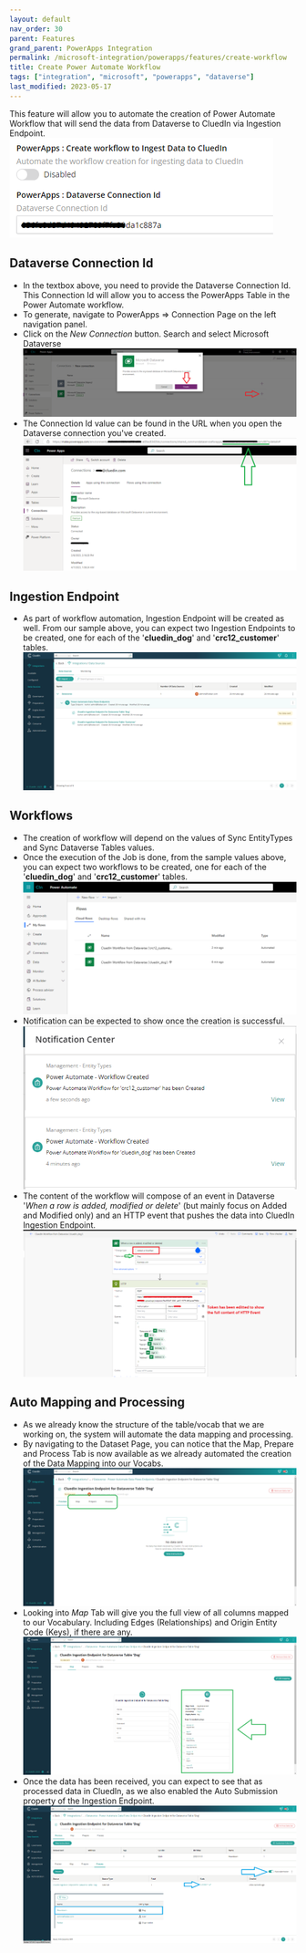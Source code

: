 ```yaml
---
layout: default
nav_order: 30
parent: Features
grand_parent: PowerApps Integration
permalink: /microsoft-integration/powerapps/features/create-workflow
title: Create Power Automate Workflow
tags: ["integration", "microsoft", "powerapps", "dataverse"]
last_modified: 2023-05-17
---
```


This feature will allow you to automate the creation of Power Automate Workflow that will send the data from Dataverse to CluedIn via Ingestion Endpoint.
![Create Power Automate Workflow](../images/power-automate-workflow-setting.png)
## Dataverse Connection Id
- In the textbox above, you need to provide the Dataverse Connection Id. This Connection Id will allow you to access the PowerApps Table in the Power Automate workflow.
- To generate, navigate to PowerApps => Connection Page on the left navigation panel.
- Click on the _New Connection_ button. Search and select Microsoft Dataverse
![Create Dataverse Connection Id](../images/create-dataverse-connection-id.png)
- The Connection Id value can be found in the URL when you open the Dataverse connection you've created.
![Create Dataverse Connection Id](../images/create-dataverse-connection-id2.png)
## Ingestion Endpoint
- As part of workflow automation, Ingestion Endpoint will be created as well. From our sample above, you can expect two Ingestion Endpoints to be created, one for each of the '**cluedin_dog**' and '**crc12_customer**' tables.
![Power Automate Workflow Ingestion Endpoint](../images/power-automate-workflow-ingestion-endpoint.png)
## Workflows
- The creation of workflow will depend on the values of Sync EntityTypes and Sync Dataverse Tables values.
- Once the execution of the Job is done, from the sample values above, you can expect two workflows to be created, one for each of the '**cluedin_dog**' and '**crc12_customer**' tables.
![Power Automate Workflows](../images/power-automate-workflows.png)
- Notification can be expected to show once the creation is successful.
![Power Automate Workflow Notification](../images/power-automate-workflow-notification.png)
- The content of the workflow will compose of an event in Dataverse '_When a row is added, modified or delete_' (but mainly focus on Added and Modified only) and an HTTP event that pushes the data into CluedIn Ingestion Endpoint.
![Power Automate Workflow Content](../images/power-automate-workflow-content.png)
## Auto Mapping and Processing
- As we already know the structure of the table/vocab that we are working on, the system will automate the data mapping and processing.
- By navigating to the Dataset Page, you can notice that the Map, Prepare and Process Tab is now available as we already automated the creation of the Data Mapping into our Vocabs.
![Auto Mapping](../images/ingestion-endpoint-automapping-01.png)
- Looking into _Map_ Tab will give you the full view of all columns mapped to our Vocabulary. Including Edges (Relationships) and Origin Entity Code (Keys), if there are any.
![Auto Mapping](../images/ingestion-endpoint-automapping-02.png)
- Once the data has been received, you can expect to see that as processed data in CluedIn, as we also enabled the Auto Submission property of the Ingestion Endpoint.
![Auto Processing](../images/ingestion-endpoint-auto-submission.png)